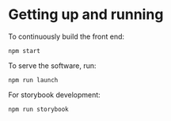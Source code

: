 # Getting up and running

To continuously build the front end:

`npm start`

To serve the software, run:

`npm run launch`

For storybook development:

`npm run storybook`